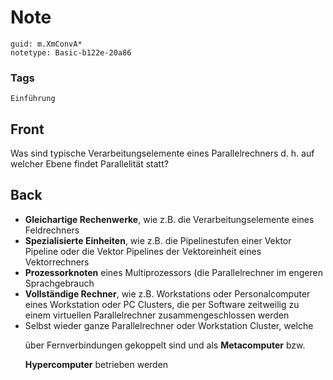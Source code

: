 # Note
```
guid: m.XmConvA*
notetype: Basic-b122e-20a86
```

### Tags
```
Einführung
```

## Front
Was sind typische Verarbeitungselemente eines Parallelrechners d. h. auf welcher Ebene findet Parallelität statt?

## Back
<div>
<div><ul>
<li><strong>Gleichartige Rechenwerke</strong>, wie z.B. die Verarbeitungselemente eines Feldrechners</li>
<li><strong>Spezialisierte Einheiten</strong>, wie z.B. die Pipelinestufen einer Vektor Pipeline oder die Vektor Pipelines der Vektoreinheit eines Vektorrechners</li>
<li><strong>Prozessorknoten</strong> eines Multiprozessors (die Parallelrechner im engeren Sprachgebrauch</li>
<li><strong>Vollständige Rechner</strong>, wie z.B. Workstations oder Personalcomputer eines Workstation oder PC Clusters, die per Software zeitweilig zu einem virtuellen Parallelrechner zusammengeschlossen werden</li>
<li>Selbst wieder ganze Parallelrechner oder Workstation Cluster, welche

über Fernverbindungen gekoppelt sind und als <strong>Metacomputer</strong> bzw.

<strong>Hypercomputer</strong> betrieben werden</li>
</ul>
</div></div>
